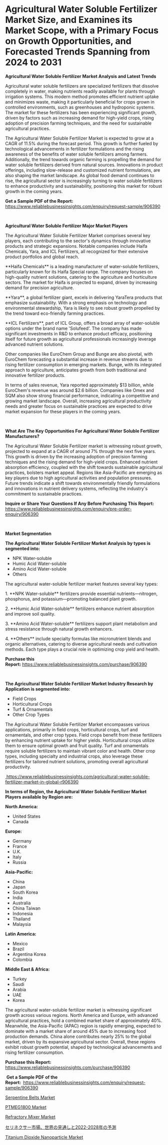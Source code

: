<p><h1>Agricultural Water Soluble Fertilizer Market Size, and Examines its Market Scope, with a Primary Focus on Growth Opportunities, and Forecasted Trends Spanning from 2024 to 2031</h1></p><p><strong>Agricultural Water Soluble Fertilizer Market Analysis and Latest Trends</strong></p>
<p><p>Agricultural water soluble fertilizers are specialized fertilizers that dissolve completely in water, making nutrients readily available for plants through irrigation systems. This modern method promotes efficient nutrient uptake and minimizes waste, making it particularly beneficial for crops grown in controlled environments, such as greenhouses and hydroponic systems. The market for these fertilizers has been experiencing significant growth, driven by factors such as increasing demand for high-yield crops, rising adoption of precision farming techniques, and the need for sustainable agricultural practices.</p><p>The Agricultural Water Soluble Fertilizer Market is expected to grow at a CAGR of 11.5% during the forecast period. This growth is further fueled by technological advancements in fertilizer formulations and the rising awareness of the benefits of water soluble fertilizers among farmers. Additionally, the trend towards organic farming is propelling the demand for water soluble fertilizers derived from natural sources. Innovations in product offerings, including slow-release and customized nutrient formulations, are also shaping the market landscape. As global food demand continues to rise, the agricultural sector is increasingly turning to water soluble fertilizers to enhance productivity and sustainability, positioning this market for robust growth in the coming years.</p></p>
<p><strong>Get a Sample PDF of the Report:&nbsp;</strong> <a href="https://www.reliablebusinessinsights.com/enquiry/request-sample/906390">https://www.reliablebusinessinsights.com/enquiry/request-sample/906390</a></p>
<p>&nbsp;</p>
<p><strong>Agricultural Water Soluble Fertilizer Major Market Players</strong></p>
<p><p>The Agricultural Water Soluble Fertilizer Market comprises several key players, each contributing to the sector's dynamics through innovative products and strategic expansions. Notable companies include Haifa Chemicals, Yara, and ICL Fertilizers, all recognized for their extensive product portfolios and global reach.</p><p>**Haifa Chemicals** is a leading manufacturer of water-soluble fertilizers, particularly known for its Haifa Special range. The company focuses on high-quality nutrient solutions, catering to the agriculture and horticulture sectors. The market for Haifa is projected to expand, driven by increasing demand for precision agriculture.</p><p>**Yara**, a global fertilizer giant, excels in delivering YaraTera products that emphasize sustainability. With a strong emphasis on technology and environmental stewardship, Yara is likely to see robust growth propelled by the trend toward eco-friendly farming practices.</p><p>**ICL Fertilizers**, part of ICL Group, offers a broad array of water-soluble options under the brand name 'Solufeed'. The company has made significant investments in R&D to enhance product efficacy, positioning itself for future growth as agricultural professionals increasingly leverage advanced nutrient solutions.</p><p>Other companies like EuroChem Group and Bunge are also pivotal, with EuroChem forecasting a substantial increase in revenue streams due to rising fertilizer consumption in emerging markets. Bunge, with its integrated approach to agriculture, anticipates growth from both traditional and innovative fertilizer products.</p><p>In terms of sales revenue, Yara reported approximately $13 billion, while EuroChem's revenue was around $2.6 billion. Companies like Omex and SQM also show strong financial performance, indicating a competitive and growing market landscape. Overall, increasing agricultural productivity needs and greater focus on sustainable practices are expected to drive market expansion for these players in the coming years.</p></p>
<p>&nbsp;</p>
<p><strong>What Are The Key Opportunities For Agricultural Water Soluble Fertilizer Manufacturers?</strong></p>
<p><p>The Agricultural Water Soluble Fertilizer market is witnessing robust growth, projected to expand at a CAGR of around 7% through the next five years. This growth is driven by the increasing adoption of precision farming techniques and the rising demand for high-yield crops. Enhanced nutrient absorption efficiency, coupled with the shift towards sustainable agricultural practices, bolsters market appeal. Regions like Asia-Pacific are emerging as key players due to high agricultural activities and population pressures. Future trends indicate a shift towards environmentally friendly formulations and innovations in nutrient delivery systems, reflecting the industry's commitment to sustainable practices.</p></p>
<p><strong>Inquire or Share Your Questions If Any Before Purchasing This Report:</strong> <a href="https://www.reliablebusinessinsights.com/enquiry/pre-order-enquiry/906390">https://www.reliablebusinessinsights.com/enquiry/pre-order-enquiry/906390</a></p>
<p>&nbsp;</p>
<p><strong>Market Segmentation</strong></p>
<p><strong>The Agricultural Water Soluble Fertilizer Market Analysis by types is segmented into:</strong></p>
<p><ul><li>NPK Water-soluble</li><li>Humic Acid Water-soluble</li><li>Amino Acid Water-soluble</li><li>Others</li></ul></p>
<p><p>The agricultural water-soluble fertilizer market features several key types: </p><p>1. **NPK Water-soluble** fertilizers provide essential nutrients—nitrogen, phosphorus, and potassium—promoting balanced plant growth. </p><p>2. **Humic Acid Water-soluble** fertilizers enhance nutrient absorption and improve soil quality. </p><p>3. **Amino Acid Water-soluble** fertilizers support plant metabolism and stress resistance through natural growth enhancers. </p><p>4. **Others** include specialty formulas like micronutrient blends and organic alternatives, catering to diverse agricultural needs and cultivation methods. Each type plays a crucial role in optimizing crop yield and health.</p></p>
<p><strong>Purchase this Report:&nbsp;</strong><a href="https://www.reliablebusinessinsights.com/purchase/906390">https://www.reliablebusinessinsights.com/purchase/906390</a></p>
<p>&nbsp;</p>
<p><strong>The Agricultural Water Soluble Fertilizer Market Industry Research by Application is segmented into:</strong></p>
<p><ul><li>Field Crops</li><li>Horticultural Crops</li><li>Turf & Ornamentals</li><li>Other Crop Types</li></ul></p>
<p><p>The Agricultural Water Soluble Fertilizer Market encompasses various applications, primarily in field crops, horticultural crops, turf and ornamentals, and other crop types. Field crops benefit from these fertilizers by enhancing nutrient uptake for higher yields. Horticultural crops utilize them to ensure optimal growth and fruit quality. Turf and ornamentals require soluble fertilizers to maintain vibrant color and health. Other crop types, including specialty and industrial crops, also leverage these fertilizers for tailored nutrient solutions, promoting overall agricultural productivity.</p></p>
<p><a href="https://www.reliablebusinessinsights.com/agricultural-water-soluble-fertilizer-market-in-global-r906390">&nbsp;https://www.reliablebusinessinsights.com/agricultural-water-soluble-fertilizer-market-in-global-r906390</a></p>
<p><strong>In terms of Region, the Agricultural Water Soluble Fertilizer Market Players available by Region are:</strong></p>
<p>
    <p> <strong> North America: </strong>
        <ul>
            <li>United States</li>
            <li>Canada</li>
        </ul>
        </p> 
    <p> <strong> Europe: </strong>
        <ul>
            <li>Germany</li>
            <li>France</li>
            <li>U.K.</li>
            <li>Italy</li>
            <li>Russia</li>
        </ul>
        </p> 
    <p> <strong> Asia-Pacific: </strong>
        <ul>
            <li>China</li>
            <li>Japan</li>
            <li>South Korea</li>
            <li>India</li>
            <li>Australia</li>
            <li>China Taiwan</li>
            <li>Indonesia</li>
            <li>Thailand</li>
            <li>Malaysia</li>
        </ul>
        </p> 
    <p> <strong> Latin America: </strong>
        <ul>
            <li>Mexico</li>
            <li>Brazil</li>
            <li>Argentina Korea</li>
            <li>Colombia</li>
        </ul>
        </p> 
    <p> <strong> Middle East & Africa: </strong>
        <ul>
            <li>Turkey</li>
            <li>Saudi</li>
            <li>Arabia</li>
            <li>UAE</li>
            <li>Korea</li>
        </ul>
    </p>
    </p>
<p><p>The agricultural water-soluble fertilizer market is witnessing significant growth across various regions. North America and Europe, with advanced agricultural practices, hold a combined market share of approximately 40%. Meanwhile, the Asia-Pacific (APAC) region is rapidly emerging, expected to dominate with a market share of around 45% due to increasing food production demands. China alone contributes nearly 25% to the global market, driven by its expansive agricultural sector. Overall, these regions exhibit robust growth potential, shaped by technological advancements and rising fertilizer consumption.</p></p>
<p><strong>Purchase this Report: </strong><a href="https://www.reliablebusinessinsights.com/purchase/906390">https://www.reliablebusinessinsights.com/purchase/906390</a></p>
<p>&nbsp;<strong>Get a Sample PDF of the Report:&nbsp;&nbsp;</strong><a href="https://www.reliablebusinessinsights.com/enquiry/request-sample/906390">https://www.reliablebusinessinsights.com/enquiry/request-sample/906390</a></p>
<p><strong></strong></p>
<p><p><a href="https://www.linkedin.com/pulse/serpentine-belts-market-global-regional-analysis-focus-region-u6rbf?trackingId=8DEom0ddS3my09AIMF6U9A%3D%3D">Serpentine Belts Market</a></p><p><a href="https://github.com/MegiBogdani1953/Market-Research-Report-List-1/blob/main/ptmeg1800-market.md">PTMEG1800 Market</a></p><p><a href="https://www.linkedin.com/pulse/pioneering-growth-analyzing-global-refractory-mixer-market-dynamics-ym7ef?trackingId=w4jT6LCpQKWT%2BU7YZvDaUA%3D%3D">Refractory Mixer Market</a></p><p><a href="https://medium.com/@fsde4w/selinexor-market-global-outlook-and-forecast-2022-2028-market-%E3%81%AF-%E3%82%B3%E3%82%B9%E3%83%88%E7%AE%A1%E7%90%86%E3%81%A8%E5%8A%B9%E7%8E%87%E5%90%91%E4%B8%8A%E3%82%92%E5%84%AA%E5%85%88%E3%81%97%E3%81%BE%E3%81%99-ce5b3a7647b6">セリネクサー市場、世界の見通しと2022-2028年の予測</a></p><p><a href="https://medium.com/@perrin7364/the-global-titanium-dioxide-nanoparticle-market-is-a-dynamic-and-growing-industry-f4744e7ed42f">Titanium Dioxide Nanoparticle Market</a></p></p>